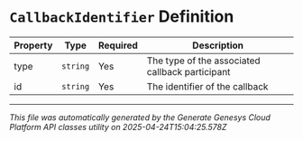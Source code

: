 # `CallbackIdentifier` Definition

| Property | Type | Required | Description |
|----------|------|----------|-------------|
| type | `string` | Yes | The type of the associated callback participant |
| id | `string` | Yes | The identifier of the callback |

---

*This file was automatically generated by the Generate Genesys Cloud Platform API classes utility on 2025-04-24T15:04:25.578Z*